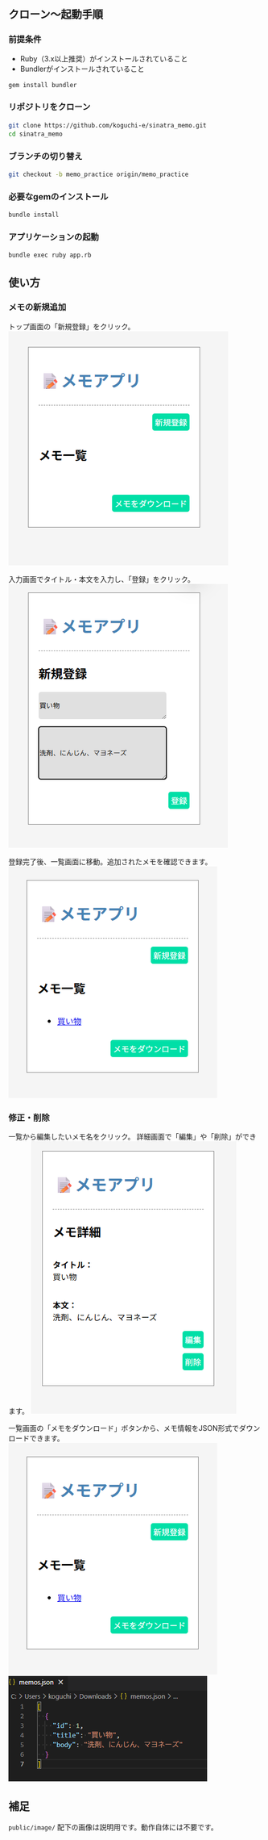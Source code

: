 ## クローン～起動手順
### 前提条件
- Ruby（3.x以上推奨）がインストールされていること
- Bundlerがインストールされていること
```bash
gem install bundler
```

### リポジトリをクローン
```bash
git clone https://github.com/koguchi-e/sinatra_memo.git
cd sinatra_memo
```

### ブランチの切り替え
```bash
git checkout -b memo_practice origin/memo_practice
```

### 必要なgemのインストール
```bash
bundle install
```

### アプリケーションの起動
```bash
bundle exec ruby app.rb
```

## 使い方
### メモの新規追加
トップ画面の「新規登録」をクリック。
![alt text](public/image/top.png)

入力画面でタイトル・本文を入力し、「登録」をクリック。
![alt text](public/image/new.png)

登録完了後、一覧画面に移動。追加されたメモを確認できます。
![alt text](public/image/top2.png)


### 修正・削除
一覧から編集したいメモ名をクリック。
詳細画面で「編集」や「削除」ができます。
![alt text](public/image/show.png)

一覧画面の「メモをダウンロード」ボタンから、メモ情報をJSON形式でダウンロードできます。
![alt text](public/image/top2.png)
![alt text](public/image/json.png)

## 補足
`public/image/` 配下の画像は説明用です。動作自体には不要です。
